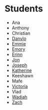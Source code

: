 # Students

- Ana
- Anthony
- Christian
- [Danylo](https://danylokorotin.github.io/scripting_for_the_web/)
- [Emmie](https://github.com/EsmerAlva/ScriptingForTheWeb)
- [Emory](https://github.com/oceanhymn/EmoryClassAssignments)
- [Erinn](https://erinnmckenna.github.io/scripting_class_projects/)
- [Jon](https://github.com/jonsterncharles/scriptingfortheweb.git)
- [Joseph](https://github.com/Shoneys/Scripting-for-the-Web-2019)
- [Katherine](https://github.com/klousell/SFTW)
- Keeshawn
- Mafe
- [Victoria](https://github.com/vkellyy/classAssignments)
- Vlad
- [Wadiah](https://github.com/wadiah/ScriptingForTheWeb2019)
- [Zach](https://github.com/ZachGemo/ScriptingForTheWeb.git)
